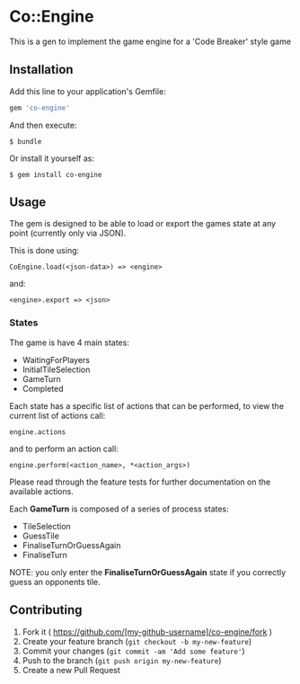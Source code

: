 # Co::Engine

This is a gen to implement the game engine for a 'Code Breaker' style game

## Installation

Add this line to your application's Gemfile:

```ruby
gem 'co-engine'
```

And then execute:

    $ bundle

Or install it yourself as:

    $ gem install co-engine

## Usage

The gem is designed to be able to load or export the games state at any point (currently only via JSON).
 
This is done using:

    CoEngine.load(<json-data>) => <engine>
    
and:
    
    <engine>.export => <json>

### States

The game is have 4 main states:

* WaitingForPlayers
* InitialTileSelection
* GameTurn
* Completed

Each state has a specific list of actions that can be performed, to view the current list of actions call:

    engine.actions
    
and to perform an action call:

    engine.perform(<action_name>, *<action_args>)
    
Please read through the feature tests for further documentation on the available actions.

Each **GameTurn** is composed of a series of process states:
 
* TileSelection
* GuessTile
* FinaliseTurnOrGuessAgain
* FinaliseTurn

NOTE: you only enter the **FinaliseTurnOrGuessAgain** state if you correctly guess an opponents tile.  

## Contributing

1. Fork it ( https://github.com/[my-github-username]/co-engine/fork )
2. Create your feature branch (`git checkout -b my-new-feature`)
3. Commit your changes (`git commit -am 'Add some feature'`)
4. Push to the branch (`git push origin my-new-feature`)
5. Create a new Pull Request
